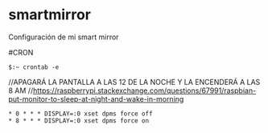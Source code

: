 # smartmirror
Configuración de mi smart mirror


#CRON
```
$:~ crontab -e
```

//APAGARÁ LA PANTALLA A LAS 12 DE LA NOCHE Y LA ENCENDERÁ A LAS 8 AM
//https://raspberrypi.stackexchange.com/questions/67991/raspbian-put-monitor-to-sleep-at-night-and-wake-in-morning
```
* 0 * * * DISPLAY=:0 xset dpms force off
* 8 * * * DISPLAY=:0 xset dpms force on
```
